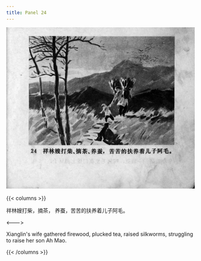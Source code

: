 ```yaml
---
title: Panel 24
---
```


![zhufu panel](./../../images/zhufu/seifert0772_zf_0029_024.jpg)

{{< columns >}}

祥林嫂打柴，摘茶， 养蚕，苦苦的扶养着儿子阿毛。

<--->

Xianglin's wife gathered firewood, plucked tea, raised silkworms, struggling to raise her son Ah Mao.

{{< /columns >}}